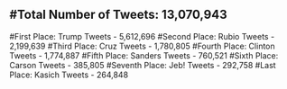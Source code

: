 #Total Number of Tweets: 13,070,943 
---
#First Place: Trump Tweets - 5,612,696
#Second Place: Rubio Tweets - 2,199,639
#Third Place: Cruz Tweets - 1,780,805
#Fourth Place: Clinton Tweets - 1,774,887
#Fifth Place: Sanders Tweets - 760,521
#Sixth Place: Carson Tweets - 385,805
#Seventh Place: Jeb! Tweets - 292,758
#Last Place: Kasich Tweets - 264,848
